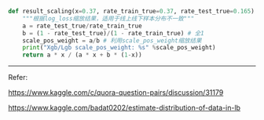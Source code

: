 ```python
def result_scaling(x=0.37, rate_train_true=0.37, rate_test_true=0.165):
    """根据log_loss缩放结果，适用于线上线下样本分布不一致"""
    a = rate_test_true/rate_train_true
    b = (1 - rate_test_true)/(1 - rate_train_true) # 全1
    scale_pos_weight = a/b # 利用scale_pos_weight缩放结果
    print("Xgb/Lgb scale_pos_weight: %s" %scale_pos_weight)
    return a * x / (a * x + b * (1-x))
```

---
Refer:

https://www.kaggle.com/c/quora-question-pairs/discussion/31179

https://www.kaggle.com/badat0202/estimate-distribution-of-data-in-lb

